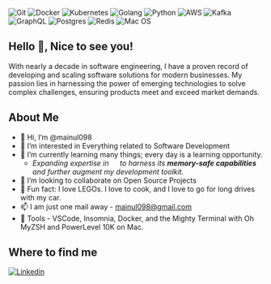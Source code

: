 <p>
  <!-- [Icons](https://simpleicons.org/?q=Kuber) 
       https://aleksandarpopovic.com/Easiest-way-to-set-up-your-Github-profile-page/
  -->
  <img alt="Git" src="https://img.shields.io/badge/Git-F05032?logo=git&logoColor=white&style=for-the-badge" />  
  <img alt="Docker" src="https://img.shields.io/badge/Docker-2496ED?logo=Docker&logoColor=white&style=for-the-badge" />  
  <img alt="Kubernetes" src="https://img.shields.io/badge/Kubernetes-326CE5?logo=kubernetes&logoColor=white&style=for-the-badge" />  
  <img alt="Golang" src="https://img.shields.io/badge/Golang-00ADD8?logo=go&logoColor=white&style=for-the-badge" />  
  <img alt="Python" src="https://img.shields.io/badge/Python-3776AB?logo=Python&logoColor=white&style=for-the-badge" />  
  <img alt="AWS" src="https://img.shields.io/badge/AWS-232F3E?logo=amazonaws&logoColor=white&style=for-the-badge" />  
  <img alt="Kafka" src="https://img.shields.io/badge/Kafka-231F20?logo=apachekafka&logoColor=white&style=for-the-badge" />  
  <img alt="GraphQL" src="https://img.shields.io/badge/GraphQL-E10098?logo=graphql&logoColor=white&style=for-the-badge" />
  <img alt="Postgres" src="https://img.shields.io/badge/PostgreSQL-4169E1?logo=postgresql&logoColor=white&style=for-the-badge" />  
  <img alt="Redis" src="https://img.shields.io/badge/Redis-DC382D?logo=redis&logoColor=white&style=for-the-badge" />  
  <img alt="Mac OS" src="https://img.shields.io/badge/macOS-000000?logo=apple&logoColor=white&style=for-the-badge" />  
</p>

## Hello 👋, Nice to see you! 

With nearly a decade in software engineering, I have a proven record of developing and scaling software solutions for modern businesses. My passion lies in harnessing the power of emerging technologies to solve complex challenges, ensuring products meet and exceed market demands.

## About Me
- 👋 Hi, I’m @mainul098
- 👀 I’m interested in Everything related to Software Development
- 🌱 I’m currently learning many things; every day is a learning opportunity.
  - _Expanding expertise in <img height="14" width="14" src="https://cdn.simpleicons.org/rust"/> to harness its **memory-safe capabilities** and further augment my development toolkit._
- 💞️ I’m looking to collaborate on Open Source Projects
- 🥳 Fun fact: I love LEGOs. I love to cook, and I love to go for long drives with my car.
- 📫 I am just one mail away - mainul098@gmail.com
- 🔧 Tools - VSCode, Insomnia, Docker, and the Mighty Terminal with Oh MyZSH and PowerLevel 10K on Mac.

## Where to find me
[![Linkedin](https://img.shields.io/badge/LinkedIn-0077B5?style=for-the-badge&logo=linkedin&logoColor=white)](https://www.linkedin.com/in/mainul098/)

<!---
mainul098/mainul098 is a ✨ special ✨ repository because its `README.md` (this file) appears on your GitHub profile.
You can click the Preview link to take a look at your changes.
--->
